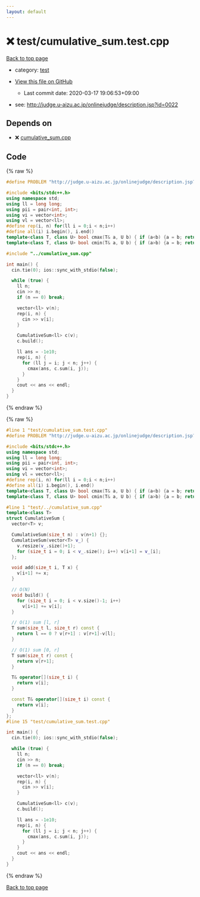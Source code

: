 ```yaml
---
layout: default
---
```


<!-- mathjax config similar to math.stackexchange -->
<script type="text/javascript" async
  src="https://cdnjs.cloudflare.com/ajax/libs/mathjax/2.7.5/MathJax.js?config=TeX-MML-AM_CHTML">
</script>
<script type="text/x-mathjax-config">
  MathJax.Hub.Config({
    TeX: { equationNumbers: { autoNumber: "AMS" }},
    tex2jax: {
      inlineMath: [ ['$','$'] ],
      processEscapes: true
    },
    "HTML-CSS": { matchFontHeight: false },
    displayAlign: "left",
    displayIndent: "2em"
  });
</script>

<script type="text/javascript" src="https://cdnjs.cloudflare.com/ajax/libs/jquery/3.4.1/jquery.min.js"></script>
<script src="https://cdn.jsdelivr.net/npm/jquery-balloon-js@1.1.2/jquery.balloon.min.js" integrity="sha256-ZEYs9VrgAeNuPvs15E39OsyOJaIkXEEt10fzxJ20+2I=" crossorigin="anonymous"></script>
<script type="text/javascript" src="../../assets/js/copy-button.js"></script>
<link rel="stylesheet" href="../../assets/css/copy-button.css" />


# :x: test/cumulative_sum.test.cpp

<a href="../../index.html">Back to top page</a>

* category: <a href="../../index.html#098f6bcd4621d373cade4e832627b4f6">test</a>
* <a href="{{ site.github.repository_url }}/blob/master/test/cumulative_sum.test.cpp">View this file on GitHub</a>
    - Last commit date: 2020-03-17 19:06:53+09:00


* see: <a href="http://judge.u-aizu.ac.jp/onlinejudge/description.jsp?id=0022">http://judge.u-aizu.ac.jp/onlinejudge/description.jsp?id=0022</a>


## Depends on

* :x: <a href="../../library/cumulative_sum.cpp.html">cumulative_sum.cpp</a>


## Code

<a id="unbundled"></a>
{% raw %}
```cpp
#define PROBLEM "http://judge.u-aizu.ac.jp/onlinejudge/description.jsp?id=0022"

#include <bits/stdc++.h>
using namespace std;
using ll = long long;
using pii = pair<int, int>;
using vi = vector<int>;
using vl = vector<ll>;
#define rep(i, n) for(ll i = 0;i < n;i++)
#define all(i) i.begin(), i.end()
template<class T, class U> bool cmax(T& a, U b) { if (a<b) {a = b; return true;} else return false; }
template<class T, class U> bool cmin(T& a, U b) { if (a>b) {a = b; return true;} else return false; }

#include "../cumulative_sum.cpp"

int main() {
  cin.tie(0); ios::sync_with_stdio(false);

  while (true) {
    ll n;
    cin >> n;
    if (n == 0) break;

    vector<ll> v(n);
    rep(i, n) {
      cin >> v[i];
    }

    CumulativeSum<ll> c(v);
    c.build();

    ll ans = -1e10;
    rep(i, n) {
      for (ll j = i; j < n; j++) {
        cmax(ans, c.sum(i, j));
      }
    }
    cout << ans << endl;
  }
}

```
{% endraw %}

<a id="bundled"></a>
{% raw %}
```cpp
#line 1 "test/cumulative_sum.test.cpp"
#define PROBLEM "http://judge.u-aizu.ac.jp/onlinejudge/description.jsp?id=0022"

#include <bits/stdc++.h>
using namespace std;
using ll = long long;
using pii = pair<int, int>;
using vi = vector<int>;
using vl = vector<ll>;
#define rep(i, n) for(ll i = 0;i < n;i++)
#define all(i) i.begin(), i.end()
template<class T, class U> bool cmax(T& a, U b) { if (a<b) {a = b; return true;} else return false; }
template<class T, class U> bool cmin(T& a, U b) { if (a>b) {a = b; return true;} else return false; }

#line 1 "test/../cumulative_sum.cpp"
template<class T>
struct CumulativeSum {
  vector<T> v;

  CumulativeSum(size_t n) : v(n+1) {};
  CumulativeSum(vector<T> v_) {
    v.resize(v_.size()+1);
    for (size_t i = 0; i < v_.size(); i++) v[i+1] = v_[i];
  };

  void add(size_t i, T x) {
    v[i+1] += x;
  }

  // O(N)
  void build() {
    for (size_t i = 0; i < v.size()-1; i++)
      v[i+1] += v[i];
  }

  // O(1) sum [l, r]
  T sum(size_t l, size_t r) const {
    return l == 0 ? v[r+1] : v[r+1]-v[l];
  }

  // O(1) sum [0, r]
  T sum(size_t r) const {
    return v[r+1];
  }

  T& operator[](size_t i) {
    return v[i];
  }

  const T& operator[](size_t i) const {
    return v[i];
  }
};
#line 15 "test/cumulative_sum.test.cpp"

int main() {
  cin.tie(0); ios::sync_with_stdio(false);

  while (true) {
    ll n;
    cin >> n;
    if (n == 0) break;

    vector<ll> v(n);
    rep(i, n) {
      cin >> v[i];
    }

    CumulativeSum<ll> c(v);
    c.build();

    ll ans = -1e10;
    rep(i, n) {
      for (ll j = i; j < n; j++) {
        cmax(ans, c.sum(i, j));
      }
    }
    cout << ans << endl;
  }
}

```
{% endraw %}

<a href="../../index.html">Back to top page</a>

